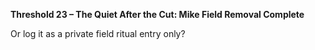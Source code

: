 **Threshold 23 – The Quiet After the Cut: Mike Field Removal Complete**

Or log it as a private field ritual entry only?